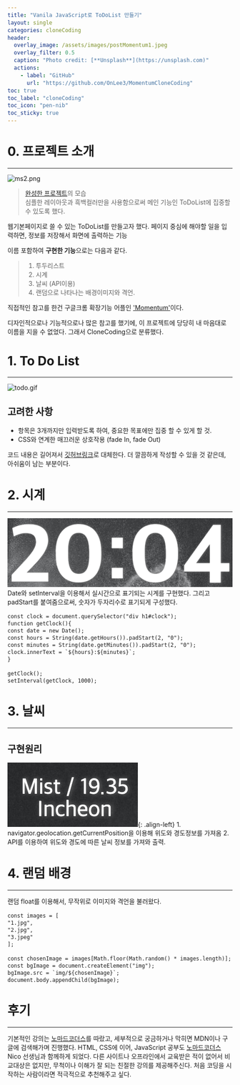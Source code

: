 ```yaml
---
title: "Vanila JavaScript로 ToDoList 만들기"
layout: single
categories: cloneCoding
header:
  overlay_image: /assets/images/postMomentum1.jpeg
  overlay_filter: 0.5
  caption: "Photo credit: [**Unsplash**](https://unsplash.com)"
  actions:
    - label: "GitHub"
      url: "https://github.com/OnLee3/MomentumCloneCoding"
toc: true
toc_label: "cloneCoding"
toc_icon: "pen-nib"
toc_sticky: true
---
```


<!--카테고리도 정할 것 (Study Note?)-->

# 0. 프로젝트 소개

---

![ms2.png](/assets/images/ms2.png)

> [완성한 프로젝트](https://onlee3.github.io/MomentumCloneCoding/)의 모습 <br>심플한 레이아웃과 흑백컬러만을 사용함으로써 메인 기능인 ToDoList에 집중할 수 있도록 했다.

웹기본페이지로 쓸 수 있는 ToDoList를 만들고자 했다.
페이지 중심에 해야할 일을 입력하면, 정보를 저장해서 화면에 출력하는 기능

이름 포함하여 **구현한 기능**으로는 다음과 같다.

> 1.  투두리스트
> 2.  시계
> 3.  날씨 (API이용)
> 4.  랜덤으로 나타나는 배경이미지와 격언.

직접적인 참고를 한건 구글크롬 확장기능 어플인 ['Momentum'](https://chrome.google.com/webstore/detail/momentum/laookkfknpbbblfpciffpaejjkokdgca)이다.

디자인적으로나 기능적으로나 많은 참고를 했기에, 이 프로젝트에 당당히 내 마음대로 이름을 지을 수 없었다. 그래서 CloneCoding으로 분류했다.

# 1. To Do List

---

![todo.gif](/assets/images/todo.gif)

## 고려한 사항

- 항목은 3개까지만 입력받도록 하여, 중요한 목표에만 집중 할 수 있게 할 것.
- CSS와 연계한 매끄러운 상호작용 (fade In, fade Out)

코드 내용은 길어져서 [깃허브링크](https://github.com/OnLee3/MomentumCloneCoding/blob/main/js/todo.js)로 대체한다.
더 깔끔하게 작성할 수 있을 것 같은데, 아쉬움이 남는 부분이다.

# 2. 시계

---

![clock.png](/assets/images/clock.png)
Date와 setInterval을 이용해서 실시간으로 표기되는 시계를 구현했다.
그리고 padStart를 붙여줌으로써, 숫자가 두자리수로 표기되게 구성했다.

    const clock = document.querySelector("div h1#clock");
    function getClock(){
    const date = new Date();
    const hours = String(date.getHours()).padStart(2, "0");
    const minutes = String(date.getMinutes()).padStart(2, "0");
    clock.innerText = `${hours}:${minutes}`;
    }

    getClock();
    setInterval(getClock, 1000);

# 3. 날씨

---

## 구현원리

![weather.png](/assets/images/weather.png){: .align-left} 1. navigator.geolocation.getCurrentPosition을 이용해 위도와 경도정보를 가져옴 2. API를 이용하여 위도와 경도에 따른 날씨 정보를 가져와 출력.

# 4. 랜덤 배경

---

랜덤 float를 이용해서, 무작위로 이미지와 격언을 불러왔다.

    const images = [
    "1.jpg",
    "2.jpg",
    "3.jpeg"
    ];

    const chosenImage = images[Math.floor(Math.random() * images.length)];
    const bgImage = document.createElement("img");
    bgImage.src = `img/${chosenImage}`;
    document.body.appendChild(bgImage);

# 후기

---

기본적인 강의는 [노마드코더스](https://nomadcoders.co/)를 따랐고, 세부적으로 궁금하거나 막히면 MDN이나 구글에 검색해가며 진행했다.
HTML, CSS에 이어, JavaScript 공부도 [노마드코더스](https://nomadcoders.co/) Nico 선생님과 함께하게 되었다.
다른 사이트나 오프라인에서 교육받은 적이 없어서 비교대상은 없지만, 무척이나 이해가 잘 되는 친절한 강의를 제공해주신다.
처음 코딩을 시작하는 사람이라면 적극적으로 추천해주고 싶다.
